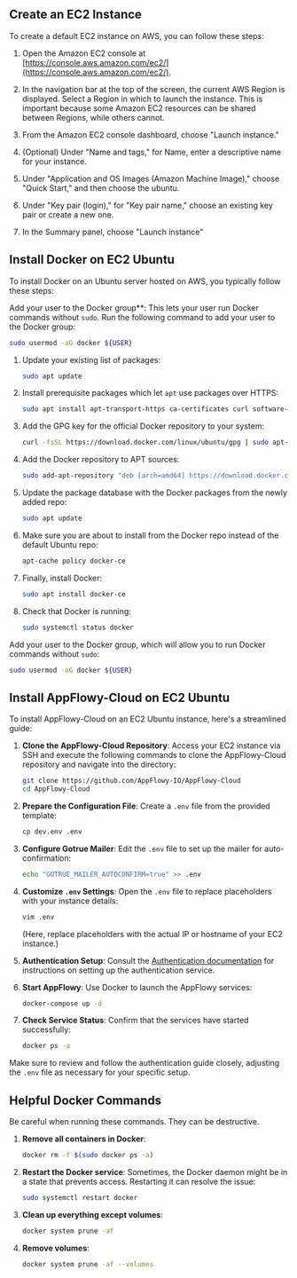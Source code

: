 
## Create an EC2 Instance

To create a default EC2 instance on AWS, you can follow these steps:

1. Open the Amazon EC2 console at [https://console.aws.amazon.com/ec2/](https://console.aws.amazon.com/ec2/).

2. In the navigation bar at the top of the screen, the current AWS Region is displayed. Select a Region in which to launch the instance. This is important because some Amazon EC2 resources can be shared between Regions, while others cannot.

3. From the Amazon EC2 console dashboard, choose "Launch instance."

4. (Optional) Under "Name and tags," for Name, enter a descriptive name for your instance.

5. Under "Application and OS Images (Amazon Machine Image)," choose "Quick Start," and then choose the ubuntu.

6. Under "Key pair (login)," for "Key pair name," choose an existing key pair or create a new one.

7. In the Summary panel, choose "Launch instance"


## Install Docker on EC2 Ubuntu

To install Docker on an Ubuntu server hosted on AWS, you typically follow these steps:

Add your user to the Docker group**: This lets your user run Docker commands without `sudo`. Run the following command to add your user to the Docker group:
   ```bash
   sudo usermod -aG docker ${USER}
   ```

1. Update your existing list of packages:
   ```bash
   sudo apt update
   ```

2. Install prerequisite packages which let `apt` use packages over HTTPS:
   ```bash
   sudo apt install apt-transport-https ca-certificates curl software-properties-common
   ```

3. Add the GPG key for the official Docker repository to your system:
   ```bash
   curl -fsSL https://download.docker.com/linux/ubuntu/gpg | sudo apt-key add -
   ```

4. Add the Docker repository to APT sources:
   ```bash
   sudo add-apt-repository "deb [arch=amd64] https://download.docker.com/linux/ubuntu $(lsb_release -cs) stable"
   ```

5. Update the package database with the Docker packages from the newly added repo:
   ```bash
   sudo apt update
   ```

6. Make sure you are about to install from the Docker repo instead of the default Ubuntu repo:
   ```bash
   apt-cache policy docker-ce
   ```

7. Finally, install Docker:
   ```bash
   sudo apt install docker-ce
   ```

8. Check that Docker is running:
   ```bash
   sudo systemctl status docker
   ```

Add your user to the Docker group, which will allow you to run Docker commands without `sudo`:
   ```bash
   sudo usermod -aG docker ${USER}
   ```

## Install AppFlowy-Cloud on EC2 Ubuntu
To install AppFlowy-Cloud on an EC2 Ubuntu instance, here's a streamlined guide:

1. **Clone the AppFlowy-Cloud Repository**:
   Access your EC2 instance via SSH and execute the following commands to clone the AppFlowy-Cloud repository and navigate into the directory:
   ```bash
   git clone https://github.com/AppFlowy-IO/AppFlowy-Cloud
   cd AppFlowy-Cloud
   ```

2. **Prepare the Configuration File**:
   Create a `.env` file from the provided template:
   ```bash
   cp dev.env .env
   ```

3. **Configure Gotrue Mailer**:
   Edit the `.env` file to set up the mailer for auto-confirmation:
   ```bash
   echo "GOTRUE_MAILER_AUTOCONFIRM=true" >> .env
   ```

4. **Customize `.env` Settings**:
   Open the `.env` file to replace placeholders with your instance details:
   ```bash
   vim .env
   ```
   (Here, replace placeholders with the actual IP or hostname of your EC2 instance.)

5. **Authentication Setup**:
   Consult the [Authentication documentation](./AUTHENTICATION.md) for instructions on setting up the authentication service.

6. **Start AppFlowy**:
   Use Docker to launch the AppFlowy services:
   ```bash
   docker-compose up -d
   ```

7. **Check Service Status**:
   Confirm that the services have started successfully:
   ```bash
   docker ps -a
   ```

Make sure to review and follow the authentication guide closely, adjusting the `.env` file as necessary for your specific setup.

## Helpful Docker Commands

Be careful when running these commands. They can be destructive.

1. **Remove all containers in Docker**: 
   ```bash
   docker rm -f $(sudo docker ps -a)
   ```

2. **Restart the Docker service**: Sometimes, the Docker daemon might be in a state that prevents access. Restarting it can resolve the issue:
   ```bash
   sudo systemctl restart docker
   ```
3. **Clean up everything except volumes**: 
   ```bash
   docker system prune -af
   ```
4. **Remove volumes**:
   ```bash
   docker system prune -af --volumes
   ```

